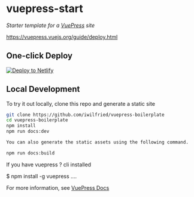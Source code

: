 # vuepress-start

*Starter template for a [VuePress](https://vuepress.vuejs.org) site*

https://vuepress.vuejs.org/guide/deploy.html

## One-click Deploy

[![Deploy to Netlify](https://www.netlify.com/img/deploy/button.svg)](https://app.netlify.com/start/deploy?repository=https://github.com/iwilfried/vuepress-boilerplate)

## Local Development

To try it out locally, clone this repo and generate a static site

```bash
git clone https://github.com/iwilfried/vuepress-boilerplate
cd vuepress-boilerplate
npm install
npm run docs:dev

You can also generate the static assets using the following command.

npm run docs:build
```
If you have vuepress ? cli installed

$ npm install -g vuepress
....



For more information, see [VuePress Docs](https://vuepress.vuejs.org)

